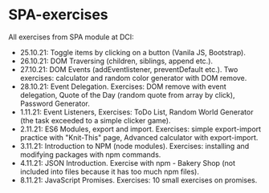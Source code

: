# SPA-exercises

All exercises from SPA module at DCI:

- 25.10.21: Toggle items by clicking on a button (Vanila JS, Bootstrap).
- 26.10.21: DOM Traversing (children, siblings, append etc.).
- 27.10.21: DOM Events (addEventlistener, preventDefault etc.). Two exercises: calculator and random color generator with DOM remove.
- 28.10.21: Event Delegation. Exercises: DOM remove with event delegation, Quote of the Day (random quote from array by click), Password Generator.
- 1.11.21: Event Listeners, Exercises: ToDo List, Random World Generator (the task exceeded to a simple clicker game).
- 2.11.21: ES6 Modules, export and import. Exercises: simple export-import practice with "Knit-This" page, Advanced calculator with export-import.
- 3.11.21: Introduction to NPM (node modules). Exercises: installing and modifying packages with npm commands.
- 4.11.21: JSON Introduction. Exercise with npm - Bakery Shop (not included into files because it has too much npm files).
- 8.11.21: JavaScript Promises. Exercises: 10 small exercises on promises.
